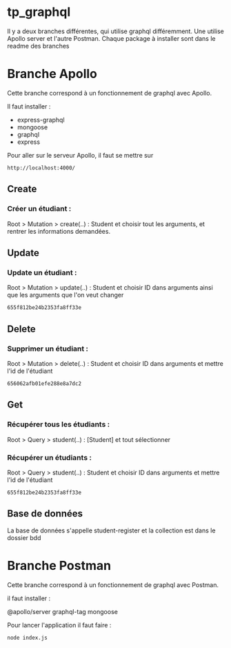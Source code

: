 # tp_graphql

Il y a deux branches différentes, qui utilise graphql différemment. Une utilise Apollo server et l'autre Postman. 
Chaque package à installer sont dans le readme des branches

# Branche Apollo

Cette branche correspond à un fonctionnement de graphql avec Apollo.

Il faut installer :
  - express-graphql
  -  mongoose
  -  graphql
  -  express

Pour aller sur le serveur Apollo, il faut se mettre sur
````
http://localhost:4000/
````

## Create 

### Créer un étudiant : 

Root > Mutation > create(..) : Student et choisir tout les arguments, et rentrer les informations demandées.


## Update 

### Update un étudiant : 

Root > Mutation > update(..) : Student et choisir ID dans arguments ainsi que les arguments que l'on veut changer

````
655f812be24b2353fa8ff33e
````

## Delete 

### Supprimer un étudiant : 

Root > Mutation > delete(..) : Student et choisir ID dans arguments et mettre l'id de l'étudiant 

````
656062afb01efe288e8a7dc2
````

## Get 

### Récupérer tous les étudiants : 

Root > Query > student(..) : [Student] et tout sélectionner

### Récupérer un étudiants : 

Root > Query > student(..) : Student et choisir ID dans arguments et mettre l'id de l'étudiant 

````
655f812be24b2353fa8ff33e
````

## Base de données

La base de données s'appelle student-register et la collection est dans le dossier bdd

# Branche Postman

Cette branche correspond à un fonctionnement de graphql avec Postman.

il faut installer :

@apollo/server
graphql-tag
mongoose

Pour lancer l'application il faut faire : 
````
node index.js
````
